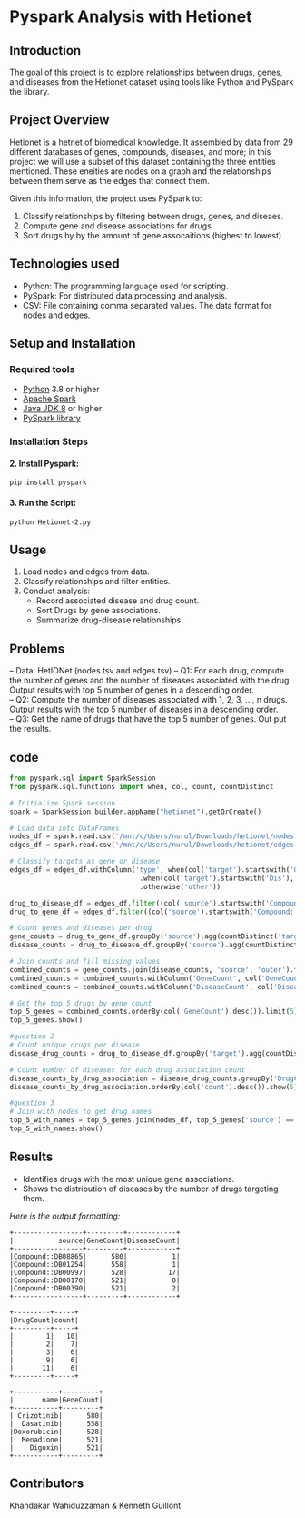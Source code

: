 # Pyspark Analysis with Hetionet

## Introduction
The goal of this project is to explore relationships between drugs, genes, and diseases from the Hetionet dataset using tools like Python and PySpark the library.

## Project Overview
Hetionet is a hetnet of biomedical knowledge. It assembled by data from 29 different databases of genes, compounds, diseases, and more; in this project we will use a subset of this dataset containing the three entities mentioned. These eneities are nodes on a graph and the relationships between them serve as the edges that connect them.

Given this information, the project uses PySpark to:
1. Classify relationships by filtering between drugs, genes, and diseaes.
2. Compute gene and disease associations for drugs
3. Sort drugs by by the amount of gene assocaitions (highest to lowest)

## Technologies used

- Python: The programming language used for scripting.
- PySpark: For distributed data processing and analysis.
- CSV: File containing comma separated values. The data format for nodes and edges.

## Setup and Installation

### Required tools
- [Python](https://docs.python.org/3/) 3.8 or higher
- [Apache Spark](https://spark.apache.org/)
- [Java JDK 8](https://www.oracle.com/java/technologies/javase/javase8-archive-downloads.html) or higher
- [PySpark library](https://spark.apache.org/docs/latest/api/python/index.html)

### Installation Steps

#### 2. Install Pyspark:

```
pip install pyspark
```

#### 3. Run the Script:

```
python Hetionet-2.py
```

## Usage

1. Load nodes and edges from data.
2. Classify relationships and filter entities.
3. Conduct analysis:
	- Record associated disease and drug count.
	- Sort Drugs by gene associations.
	- Summarize drug-disease relationships.

## Problems

– Data: HetIONet (nodes.tsv and edges.tsv)
– Q1: For each drug, compute the number of genes
and the number of diseases associated with the
drug. Output results with top 5 number of genes in a
descending order.  
– Q2: Compute the number of diseases associated
with 1, 2, 3, ..., n drugs. Output results with the top
5 number of diseases in a descending order.  
– Q3: Get the name of drugs that have the top 5
number of genes. Out put the results.

## code

```python
from pyspark.sql import SparkSession
from pyspark.sql.functions import when, col, count, countDistinct 

# Initialize Spark session
spark = SparkSession.builder.appName("hetionet").getOrCreate()

# Load data into DataFrames
nodes_df = spark.read.csv('/mnt/c/Users/nurul/Downloads/hetionet/nodes.tsv', sep='\t', header=False).toDF('id', 'name', 'kind')
edges_df = spark.read.csv('/mnt/c/Users/nurul/Downloads/hetionet/edges.tsv', sep='\t', header=False).toDF('source', 'metaedge', 'target')

# Classify targets as gene or disease
edges_df = edges_df.withColumn('type', when(col('target').startswith('G'), 'Gene')
                                .when(col('target').startswith('Dis'), 'Disease')
                                .otherwise('other'))

drug_to_disease_df = edges_df.filter((col('source').startswith('Compound::')) & (col('type') == 'Disease'))
drug_to_gene_df = edges_df.filter((col('source').startswith('Compound::')) & (col('type') == 'Gene'))

# Count genes and diseases per drug
gene_counts = drug_to_gene_df.groupBy('source').agg(countDistinct('target').alias('GeneCount'))
disease_counts = drug_to_disease_df.groupBy('source').agg(countDistinct('target').alias('DiseaseCount'))

# Join counts and fill missing values
combined_counts = gene_counts.join(disease_counts, 'source', 'outer').fillna(0)
combined_counts = combined_counts.withColumn('GeneCount', col('GeneCount').cast('int'))
combined_counts = combined_counts.withColumn('DiseaseCount', col('DiseaseCount').cast('int'))

# Get the top 5 drugs by gene count
top_5_genes = combined_counts.orderBy(col('GeneCount').desc()).limit(5)
top_5_genes.show()

#question 2
# Count unique drugs per disease
disease_drug_counts = drug_to_disease_df.groupBy('target').agg(countDistinct('source').alias('DrugCount'))

# Count number of diseases for each drug association count
disease_counts_by_drug_association = disease_drug_counts.groupBy('DrugCount').count()
disease_counts_by_drug_association.orderBy(col('count').desc()).show(5)

#question 3
# Join with nodes to get drug names
top_5_with_names = top_5_genes.join(nodes_df, top_5_genes['source'] == nodes_df['id'], 'left').select('name', 'GeneCount')
top_5_with_names.show()
```

## Results

- Identifies drugs with the most unique gene associations.
- Shows the distribution of diseases by the number of drugs targeting them.

*Here is the output formatting:*

```
+-----------------+---------+------------+
|           source|GeneCount|DiseaseCount|
+-----------------+---------+------------+
|Compound::DB08865|      580|           1|
|Compound::DB01254|      558|           1|
|Compound::DB00997|      528|          17|
|Compound::DB00170|      521|           0|
|Compound::DB00390|      521|           2|
+-----------------+---------+------------+

+---------+-----+
|DrugCount|count|
+---------+-----+
|        1|   10|
|        2|    7|
|        3|    6|
|        9|    6|
|       11|    6|
+---------+-----+

+-----------+---------+
|       name|GeneCount|
+-----------+---------+
| Crizotinib|      580|
|  Dasatinib|      558|
|Doxorubicin|      528|
|  Menadione|      521|
|    Digoxin|      521|
+-----------+---------+
```

## Contributors
Khandakar Wahiduzzaman 
& 
Kenneth Guillont
